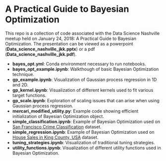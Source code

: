 # A Practical Guide to Bayesian Optimization
This repo is a collection of code associated with the Data Science Nashville meetup held on January 24, 2018: A Practical Guide to Bayesian Optimization. The presentation can be viewed as a powerpoint (**Data_science_nashville_jkk.pptx**) or a pdf (**Data_science_nashville_jkk.pdf**).

- **bayes_opt.yml**: Conda environment necessary to run notebooks.
- **bayes_opt_example.ipynb**: Walkthough of basic Bayesian Optimization technique.
- **gp_example.ipynb**: Visualization of Gaussian process regression in 1D and 2D.
- **gp_kernel.ipynb**: Visualization of different kernels used to fit various target functions.
- **gp_scale.ipynb**: Exploration of scaling issues that can arise when using Gaussian process regression.
- **mercari_modified_utility.py**: Example code showing efficient initialization of Bayesian Optimization object.
- **simple_classification.ipynb**: Example of Bayesian Optimization used on [San Francisco Crime Classification](https://www.kaggle.com/c/sf-crime) dataset.
- **simple_regression.ipynb**: Example of Bayesian Optimization used on [House Sales in King County, USA](https://www.kaggle.com/harlfoxem/housesalesprediction) dataset.
- **tuning_strategies.ipynb**: Visualization of traditional tuning strategies.
- **utility_functions.ipynb**: Visualization of different utility functions used in Bayesian Optimization.
